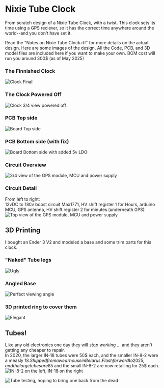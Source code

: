 # Nixie Tube Clock
From scratch design of a Nixie Tube Clock, with a twist. This clock sets its time using a GPS reciever, so it has the correct time anywhere around the world--and you don't have set it.

Read the "Notes on Nixie Tube Clock.rtf" for more details on the actual design. Here are some images of the design.
All the Code, PCB, and 3D model files are included here if you want to make your own. BOM cost will run you around 300$ (as of May 2025)

### The Finnished Clock
![Clock Final](/Images/Clock_final.jpg)

### The Clock Powered Off
![Clock 3/4 view powered off](/Images/Clock-Front.JPG)

### PCB Top side
![Board Top side](/Images/BoardTop.PNG)

### PCB Bottom side (with fix)
![Board Bottom side with added 5v LDO](/Images/pcb_bottom.JPG)

### Circuit Overview
![3/4 view of the GPS module, MCU and power supply](/Images/Circuit2.JPG)

### Circuit Detail
From left to right:  
12vDC to 180v boost circuit Max1771, HV shift register 1 for Hours, arduino MCU, GPS antenna, HV shift register 2 for minutes (underneath GPS)  
![Top view of the GPS module, MCU and power supply](/Images/Circuit1.JPG)

## 3D Printing
I bought an Ender 3 V2 and modeled a base and some trim parts for this clock.  

### "Naked" Tube legs
![Ugly](/Images/Legs1.JPG)

### Angled Base
![Perfect viewing angle](/Images/base1.jpg)

### 3D printed ring to cover them
![Elegant](/Images/legs2.jpg)

## Tubes!
Like any old electronics one day they will _stop working_ ... and they aren't getting any cheaper to repair.  
In 2020, the larger IN-18 tubes were 50$ each, and the smaller IN-8-2 were a measly 18$. Shipped from a wearhouse in Belarus.  
Flash forward to 2025, and the large tubes are 85$ and the small IN-8-2 are now retailing for 25$ each.  
![IN-8-2 on the left, IN-18 on the right](/Images/Tubes.jpg)  

![Tube testing, hoping to bring one back from the dead](/Images/TubeTesting.JPG)  
